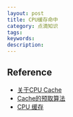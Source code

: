 ```yaml
---
layout: post
title: CPU缓存命中
category: 点滴知识
tags: 
keywords: 
description: 
---
```


#### 

## Reference

* [关于CPU Cache](http://cenalulu.github.io/linux/all-about-cpu-cache/)
* [Cache的预取算法](http://staff.ustc.edu.cn/~hdrq/jsjzcyl/text/chapter5/sec3/part6/index1.htm)
* [CPU 缓存](https://wizardforcel.gitbooks.io/think-os/content/ch7.html)